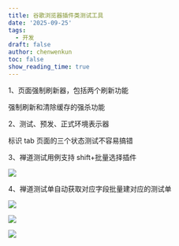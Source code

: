 ```yaml
---
title: 谷歌浏览器插件类测试工具
date: '2025-09-25'
tags:
  - 开发
draft: false
author: chenwenkun
toc: false
show_reading_time: true
---
```

1、页面强制刷新器，包括两个刷新功能

强制刷新和清除缓存的强杀功能

2、测试、预发、正式环境表示器

标识 tab 页面的三个状态测试不容易搞错

3、禅道测试用例支持 shift+批量选择插件

![](https://prod-files-secure.s3.us-west-2.amazonaws.com/c205fb54-92b2-4987-8be3-972b67d27acc/7ca8990d-2ef0-4ad6-8256-c807dbb8b3d5/image.png?X-Amz-Algorithm=AWS4-HMAC-SHA256&X-Amz-Content-Sha256=UNSIGNED-PAYLOAD&X-Amz-Credential=ASIAZI2LB466YUAZXZW3%2F20251005%2Fus-west-2%2Fs3%2Faws4_request&X-Amz-Date=20251005T061408Z&X-Amz-Expires=3600&X-Amz-Security-Token=IQoJb3JpZ2luX2VjENH%2F%2F%2F%2F%2F%2F%2F%2F%2F%2FwEaCXVzLXdlc3QtMiJHMEUCIQCuDjyVVeDOa1D7n2gz5809sC0xZkOu5E%2F906CElHrDpQIgBYeqODheVTlqPmUPrve9G%2F%2BuIiB8BWLGErpOuLv2Hewq%2FwMIahAAGgw2Mzc0MjMxODM4MDUiDEpkzCvOLv%2BbiellgyrcA9zSqfnb27u66lA89JiMlvWhhX7H3A%2FS9VeYOQ%2Fe1rstqvxc50OAJc5cdedcWaRiOtJrdZ6OblIb0yoa8NDLQYUXpxzmVeP8KmObp3UzRyybcfBpttsYb%2BCTSwJZxXW9Cmq0%2FF%2BqYrnDAfrd9uKtMSwm2ZVP%2BPyt240vypQX0Rh%2Bikbwn10mHqw7%2BCsh1HA1IlQd8x4FTq%2BYoTkLeuDWxxpT%2FPvHVgXuV5FIMr4K9PwIMmHmAF56oGn4vokg4NeJrM6Xvbu0MgfLL1nALklBgac8cdjZejNII0RJO7aZp7OyjmrlFg7PVx8%2FvjeLbusBYHidlG3l%2BkJr8TiEDugmVOXnpIpfF2Wys4Pi3tzZtkC2b4H95unyuv%2BusFsbQQgkYjPVaxmNjj1IhbADhlvGMMSi7bfgQR2sxQTL5YVs9mBGinW18P304iCUadj84xv3rhBuo4JiSRSV0qD3ioWQshCFHBypyx1lARy7CXnm3Y31pPJnX2IVcBjmAPsOEuvx1VZotuffVpwFnrF34HPH13EtnyiX2Ikhfwv3XU%2BSAqVK6hLwiF1C%2FgDE92S9kma7NvPvVccArKVgMIr1JOYw%2FMZmLPaFG4f75AIl5W5UyET7imz55In8nKD0sMJ3MLf1hscGOqUBJzgaEr4DkZV5XiNf2P81QsBa%2Flj1evWszj84iNilLBlyy6QHUKomGAxlZtWyzB9EzGwgotgVw6f%2BIRKwFVU966DXyd8Bv%2BpmkSbo0%2FyGlefqtSUGAzlIpbQszvCiINZmq0dv9HMVaRCXmSfhvmpwGpQ0Aupx8jXu%2BjbjDtI11u%2FavDOrwq%2Bx6%2BrkBgdgq%2FCkgxaR7ZupKR6q35ropTdghqTp7V0b&X-Amz-Signature=2598c18ca849633d2203c40085e0a79fb42541c2be290a36791753d6c2ed050e&X-Amz-SignedHeaders=host&x-amz-checksum-mode=ENABLED&x-id=GetObject)

4、禅道测试单自动获取对应字段批量建对应的测试单

![](https://prod-files-secure.s3.us-west-2.amazonaws.com/c205fb54-92b2-4987-8be3-972b67d27acc/1ea39b01-dd1c-4a56-bb09-4fe87447f5c7/image.png?X-Amz-Algorithm=AWS4-HMAC-SHA256&X-Amz-Content-Sha256=UNSIGNED-PAYLOAD&X-Amz-Credential=ASIAZI2LB466YUAZXZW3%2F20251005%2Fus-west-2%2Fs3%2Faws4_request&X-Amz-Date=20251005T061408Z&X-Amz-Expires=3600&X-Amz-Security-Token=IQoJb3JpZ2luX2VjENH%2F%2F%2F%2F%2F%2F%2F%2F%2F%2FwEaCXVzLXdlc3QtMiJHMEUCIQCuDjyVVeDOa1D7n2gz5809sC0xZkOu5E%2F906CElHrDpQIgBYeqODheVTlqPmUPrve9G%2F%2BuIiB8BWLGErpOuLv2Hewq%2FwMIahAAGgw2Mzc0MjMxODM4MDUiDEpkzCvOLv%2BbiellgyrcA9zSqfnb27u66lA89JiMlvWhhX7H3A%2FS9VeYOQ%2Fe1rstqvxc50OAJc5cdedcWaRiOtJrdZ6OblIb0yoa8NDLQYUXpxzmVeP8KmObp3UzRyybcfBpttsYb%2BCTSwJZxXW9Cmq0%2FF%2BqYrnDAfrd9uKtMSwm2ZVP%2BPyt240vypQX0Rh%2Bikbwn10mHqw7%2BCsh1HA1IlQd8x4FTq%2BYoTkLeuDWxxpT%2FPvHVgXuV5FIMr4K9PwIMmHmAF56oGn4vokg4NeJrM6Xvbu0MgfLL1nALklBgac8cdjZejNII0RJO7aZp7OyjmrlFg7PVx8%2FvjeLbusBYHidlG3l%2BkJr8TiEDugmVOXnpIpfF2Wys4Pi3tzZtkC2b4H95unyuv%2BusFsbQQgkYjPVaxmNjj1IhbADhlvGMMSi7bfgQR2sxQTL5YVs9mBGinW18P304iCUadj84xv3rhBuo4JiSRSV0qD3ioWQshCFHBypyx1lARy7CXnm3Y31pPJnX2IVcBjmAPsOEuvx1VZotuffVpwFnrF34HPH13EtnyiX2Ikhfwv3XU%2BSAqVK6hLwiF1C%2FgDE92S9kma7NvPvVccArKVgMIr1JOYw%2FMZmLPaFG4f75AIl5W5UyET7imz55In8nKD0sMJ3MLf1hscGOqUBJzgaEr4DkZV5XiNf2P81QsBa%2Flj1evWszj84iNilLBlyy6QHUKomGAxlZtWyzB9EzGwgotgVw6f%2BIRKwFVU966DXyd8Bv%2BpmkSbo0%2FyGlefqtSUGAzlIpbQszvCiINZmq0dv9HMVaRCXmSfhvmpwGpQ0Aupx8jXu%2BjbjDtI11u%2FavDOrwq%2Bx6%2BrkBgdgq%2FCkgxaR7ZupKR6q35ropTdghqTp7V0b&X-Amz-Signature=87d27abb07e38865502017b10732175c3a2b903201aea2e3d27fef8fe131bca1&X-Amz-SignedHeaders=host&x-amz-checksum-mode=ENABLED&x-id=GetObject)

![](https://prod-files-secure.s3.us-west-2.amazonaws.com/c205fb54-92b2-4987-8be3-972b67d27acc/fa727f1d-546c-42aa-9508-d8d3d1275bcd/image.png?X-Amz-Algorithm=AWS4-HMAC-SHA256&X-Amz-Content-Sha256=UNSIGNED-PAYLOAD&X-Amz-Credential=ASIAZI2LB466YUAZXZW3%2F20251005%2Fus-west-2%2Fs3%2Faws4_request&X-Amz-Date=20251005T061408Z&X-Amz-Expires=3600&X-Amz-Security-Token=IQoJb3JpZ2luX2VjENH%2F%2F%2F%2F%2F%2F%2F%2F%2F%2FwEaCXVzLXdlc3QtMiJHMEUCIQCuDjyVVeDOa1D7n2gz5809sC0xZkOu5E%2F906CElHrDpQIgBYeqODheVTlqPmUPrve9G%2F%2BuIiB8BWLGErpOuLv2Hewq%2FwMIahAAGgw2Mzc0MjMxODM4MDUiDEpkzCvOLv%2BbiellgyrcA9zSqfnb27u66lA89JiMlvWhhX7H3A%2FS9VeYOQ%2Fe1rstqvxc50OAJc5cdedcWaRiOtJrdZ6OblIb0yoa8NDLQYUXpxzmVeP8KmObp3UzRyybcfBpttsYb%2BCTSwJZxXW9Cmq0%2FF%2BqYrnDAfrd9uKtMSwm2ZVP%2BPyt240vypQX0Rh%2Bikbwn10mHqw7%2BCsh1HA1IlQd8x4FTq%2BYoTkLeuDWxxpT%2FPvHVgXuV5FIMr4K9PwIMmHmAF56oGn4vokg4NeJrM6Xvbu0MgfLL1nALklBgac8cdjZejNII0RJO7aZp7OyjmrlFg7PVx8%2FvjeLbusBYHidlG3l%2BkJr8TiEDugmVOXnpIpfF2Wys4Pi3tzZtkC2b4H95unyuv%2BusFsbQQgkYjPVaxmNjj1IhbADhlvGMMSi7bfgQR2sxQTL5YVs9mBGinW18P304iCUadj84xv3rhBuo4JiSRSV0qD3ioWQshCFHBypyx1lARy7CXnm3Y31pPJnX2IVcBjmAPsOEuvx1VZotuffVpwFnrF34HPH13EtnyiX2Ikhfwv3XU%2BSAqVK6hLwiF1C%2FgDE92S9kma7NvPvVccArKVgMIr1JOYw%2FMZmLPaFG4f75AIl5W5UyET7imz55In8nKD0sMJ3MLf1hscGOqUBJzgaEr4DkZV5XiNf2P81QsBa%2Flj1evWszj84iNilLBlyy6QHUKomGAxlZtWyzB9EzGwgotgVw6f%2BIRKwFVU966DXyd8Bv%2BpmkSbo0%2FyGlefqtSUGAzlIpbQszvCiINZmq0dv9HMVaRCXmSfhvmpwGpQ0Aupx8jXu%2BjbjDtI11u%2FavDOrwq%2Bx6%2BrkBgdgq%2FCkgxaR7ZupKR6q35ropTdghqTp7V0b&X-Amz-Signature=b274128e6d79714b6cf3bb59e4e128058d0611c62c20b963bad213fb712e202a&X-Amz-SignedHeaders=host&x-amz-checksum-mode=ENABLED&x-id=GetObject)

![](https://prod-files-secure.s3.us-west-2.amazonaws.com/c205fb54-92b2-4987-8be3-972b67d27acc/2a374ca8-3be3-4978-8ee1-2331f1db0267/image.png?X-Amz-Algorithm=AWS4-HMAC-SHA256&X-Amz-Content-Sha256=UNSIGNED-PAYLOAD&X-Amz-Credential=ASIAZI2LB466YUAZXZW3%2F20251005%2Fus-west-2%2Fs3%2Faws4_request&X-Amz-Date=20251005T061408Z&X-Amz-Expires=3600&X-Amz-Security-Token=IQoJb3JpZ2luX2VjENH%2F%2F%2F%2F%2F%2F%2F%2F%2F%2FwEaCXVzLXdlc3QtMiJHMEUCIQCuDjyVVeDOa1D7n2gz5809sC0xZkOu5E%2F906CElHrDpQIgBYeqODheVTlqPmUPrve9G%2F%2BuIiB8BWLGErpOuLv2Hewq%2FwMIahAAGgw2Mzc0MjMxODM4MDUiDEpkzCvOLv%2BbiellgyrcA9zSqfnb27u66lA89JiMlvWhhX7H3A%2FS9VeYOQ%2Fe1rstqvxc50OAJc5cdedcWaRiOtJrdZ6OblIb0yoa8NDLQYUXpxzmVeP8KmObp3UzRyybcfBpttsYb%2BCTSwJZxXW9Cmq0%2FF%2BqYrnDAfrd9uKtMSwm2ZVP%2BPyt240vypQX0Rh%2Bikbwn10mHqw7%2BCsh1HA1IlQd8x4FTq%2BYoTkLeuDWxxpT%2FPvHVgXuV5FIMr4K9PwIMmHmAF56oGn4vokg4NeJrM6Xvbu0MgfLL1nALklBgac8cdjZejNII0RJO7aZp7OyjmrlFg7PVx8%2FvjeLbusBYHidlG3l%2BkJr8TiEDugmVOXnpIpfF2Wys4Pi3tzZtkC2b4H95unyuv%2BusFsbQQgkYjPVaxmNjj1IhbADhlvGMMSi7bfgQR2sxQTL5YVs9mBGinW18P304iCUadj84xv3rhBuo4JiSRSV0qD3ioWQshCFHBypyx1lARy7CXnm3Y31pPJnX2IVcBjmAPsOEuvx1VZotuffVpwFnrF34HPH13EtnyiX2Ikhfwv3XU%2BSAqVK6hLwiF1C%2FgDE92S9kma7NvPvVccArKVgMIr1JOYw%2FMZmLPaFG4f75AIl5W5UyET7imz55In8nKD0sMJ3MLf1hscGOqUBJzgaEr4DkZV5XiNf2P81QsBa%2Flj1evWszj84iNilLBlyy6QHUKomGAxlZtWyzB9EzGwgotgVw6f%2BIRKwFVU966DXyd8Bv%2BpmkSbo0%2FyGlefqtSUGAzlIpbQszvCiINZmq0dv9HMVaRCXmSfhvmpwGpQ0Aupx8jXu%2BjbjDtI11u%2FavDOrwq%2Bx6%2BrkBgdgq%2FCkgxaR7ZupKR6q35ropTdghqTp7V0b&X-Amz-Signature=00842bf4a864249e6474fd27872d5c8529b740aaab7d4e7e5c8edfc07fb2b7b9&X-Amz-SignedHeaders=host&x-amz-checksum-mode=ENABLED&x-id=GetObject)
